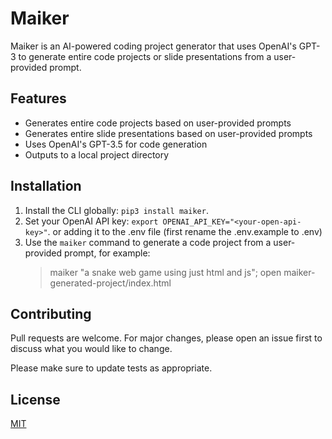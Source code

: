 # Maiker

Maiker is an AI-powered coding project generator that uses OpenAI's GPT-3 to generate entire code projects or slide presentations from a user-provided prompt.

## Features

- Generates entire code projects based on user-provided prompts
- Generates entire slide presentations based on user-provided prompts
- Uses OpenAI's GPT-3.5 for code generation
- Outputs to a local project directory

## Installation

1. Install the CLI globally: `pip3 install maiker`.
2. Set your OpenAI API key: `export OPENAI_API_KEY="<your-open-api-key>"`. or adding it to the .env file (first rename the .env.example to .env)
3. Use the `maiker` command to generate a code project from a user-provided prompt, for example:
    > maiker "a snake web game using just html and js"; open maiker-generated-project/index.html

## Contributing

Pull requests are welcome. For major changes, please open an issue first to discuss what you would like to change.

Please make sure to update tests as appropriate.

## License

[MIT](https://choosealicense.com/licenses/mit/)
